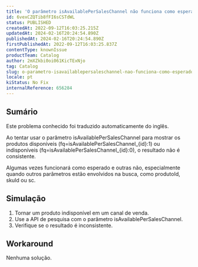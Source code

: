 ```yaml
---
title: 'O parâmetro isAvailablePerSalesChannel não funciona como esperado na API de pesquisa'
id: 6vexCZQTib8fFI6sCSTdWL
status: PUBLISHED
createdAt: 2022-09-12T16:03:25.215Z
updatedAt: 2024-02-16T20:24:54.890Z
publishedAt: 2024-02-16T20:24:54.890Z
firstPublishedAt: 2022-09-12T16:03:25.837Z
contentType: knownIssue
productTeam: Catalog
author: 2mXZkbi0oi061KicTExNjo
tag: Catalog
slug: o-parametro-isavailablepersaleschannel-nao-funciona-como-esperado-na-api-de-pesquisa
locale: pt
kiStatus: No Fix
internalReference: 656284
---
```


## Sumário

<div class="alert alert-info">
  <p>Este problema conhecido foi traduzido automaticamente do inglês.</p>
</div>


Ao tentar usar o parâmetro isAvailablePerSalesChannel para mostrar os produtos disponíveis (fq=isAvailablePerSalesChannel_{id}:1) ou indisponíveis (fq=isAvailablePerSalesChannel_{id}:0), o resultado não é consistente.

Algumas vezes funcionará como esperado e outras não, especialmente quando outros parâmetros estão envolvidos na busca, como produtoId, skuId ou sc.



## Simulação



1. Tornar um produto indisponível em um canal de venda.
2. Use a API de pesquisa com o parâmetro isAvailablePerSalesChannel.
3. Verifique se o resultado é inconsistente.



## Workaround


Nenhuma solução.

